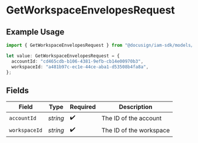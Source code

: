 # GetWorkspaceEnvelopesRequest

## Example Usage

```typescript
import { GetWorkspaceEnvelopesRequest } from "@docusign/iam-sdk/models/operations";

let value: GetWorkspaceEnvelopesRequest = {
  accountId: "cd465cdb-b106-4381-9efb-cb14e00970b3",
  workspaceId: "a481b97c-ec1e-44ce-aba1-d53508b4fa8a",
};
```

## Fields

| Field                   | Type                    | Required                | Description             |
| ----------------------- | ----------------------- | ----------------------- | ----------------------- |
| `accountId`             | *string*                | :heavy_check_mark:      | The ID of the account   |
| `workspaceId`           | *string*                | :heavy_check_mark:      | The ID of the workspace |